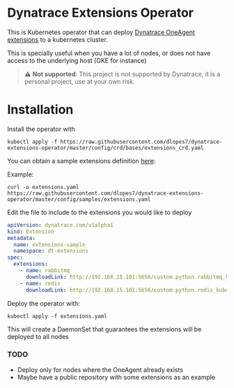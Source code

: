 # Dynatrace Extensions Operator

This is Kubernetes operator that can deploy [Dynatrace OneAgent extensions](https://www.dynatrace.com/support/help/shortlink/extensions-hub#oneagent-extensions) to a kubernetes cluster.

This is specially useful when you have a lot of nodes, or does not have access to the underlying host (GKE for instance)

> :warning: **Not supported**: This project is not supported by Dynatrace, it is a personal project, use at your own risk.

# Installation

Install the operator with

```shell
kubectl apply -f https://raw.githubusercontent.com/dlopes7/dynatrace-extensions-operator/master/config/crd/bases/extensions_crd.yaml
```

You can obtain a sample extensions definition [here](https://github.com/dlopes7/dynatrace-extensions-operator/blob/master/config/samples/extensions.yaml):

Example:

```shell
curl -o extensions.yaml https://raw.githubusercontent.com/dlopes7/dynatrace-extensions-operator/master/config/samples/extensions.yaml
```

Edit the file to include to the extensions you would like to deploy

```yaml
apiVersion: dynatrace.com/v1alpha1
kind: Extension
metadata:
  name: extensions-sample
  namespace: dt-extensions
spec:
  extensions:
    - name: rabbitmq
      downloadLink: http://192.168.15.101:5656/custom.python.rabbitmq_kubernetes.zip
    - name: redis
      downloadLink: http://192.168.15.101:5656/custom.python.redis_kubernetes.zip
```

Deploy the operator with:

```shell
kubectl apply -f extensions.yaml
```

This will create a DaemonSet that guarantees the extensions will be deployed to all nodes

### TODO

* Deploy only for nodes where the OneAgent already exists
* Maybe have a public repository with some extensions as an example





